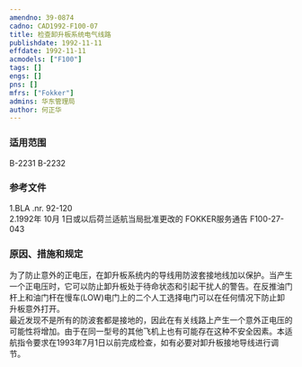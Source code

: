 ```yaml
---
amendno: 39-0874  
cadno: CAD1992-F100-07  
title: 检查卸升板系统电气线路  
publishdate: 1992-11-11  
effdate: 1992-11-11  
acmodels: ["F100"]  
tags: []  
engs: []  
pns: []  
mfrs: ["Fokker"]  
admins: 华东管理局  
author: 何正华  
---
```

  
### 适用范围  
B-2231 B-2232  
  
<!--more-->  
### 参考文件  
  1.BLA .nr. 92-120  
2.1992年 10月 1日或以后荷兰适航当局批准更改的 FOKKER服务通告 F100-27-043  
  
### 原因、措施和规定  

  为了防止意外的正电压，在卸升板系统内的导线用防波套接地线加以保护。当产生一个正电压时，它可以防止卸升板处于待命状态和引起干扰人的警告。在反推油门杆上和油门杆在慢车(LOW)电门上的二个人工选择电门可以在任何情况下防止卸升板意外打开。  
  最近发现不是所有的防波套都是接地的，因此在有关线路上产生一个意外正电压的可能性将增加。由于在同一型号的其他飞机上也有可能存在这种不安全因素。本适航指令要求在1993年7月1日以前完成检查，如有必要对卸升板接地导线进行调节。  
